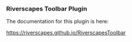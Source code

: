 ### Riverscapes Toolbar Plugin

The documentation for this plugin is here:

<https://riverscapes.github.io/RiverscapesToolbar>
